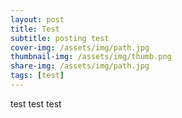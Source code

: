 ```yaml
---
layout: post
title: Test
subtitle: posting test
cover-img: /assets/img/path.jpg
thumbnail-img: /assets/img/thumb.png
share-img: /assets/img/path.jpg
tags: [test]
---
```


test test test
